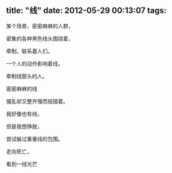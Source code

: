 title: "线"
date: 2012-05-29 00:13:07
tags:
---

某个场景，密密麻麻的人群，

密集的各种黑色线头围绕着，

牵制，联系着人们。

一个人的动作影响着线，

牵制线那头的人。

密密麻麻的线

骚乱却又整齐慢而摇摆着。

我好像也有线，

但是我想挣脱，

尝试躲过重重线的包围。

走向死亡，

看到一线光芒